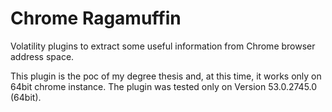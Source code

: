 # Chrome Ragamuffin
Volatility plugins to extract some useful information from Chrome browser address space.

This plugin is the poc of my degree thesis and, at this time, it works only on 64bit chrome instance.
The plugin was tested only on Version 53.0.2745.0 (64bit).
